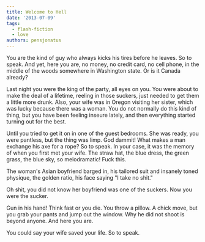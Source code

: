 ```yaml
---
title: Welcome to Hell
date: '2013-07-09'
tags:
  - flash-fiction
  - love
authors: pensjonatus
---
```


You are the kind of guy who always kicks his tires before he leaves. So to
speak. And yet, here you are, no money, no credit card, no cell phone, in the
middle of the woods somewhere in Washington state. Or is it Canada already?

<!-- truncate -->

Last night you were the king of the party, all eyes on you. You were about to
make the deal of a lifetime, reeling in those suckers, just needed to get them a
little more drunk. Also, your wife was in Oregon visiting her sister, which was
lucky because there was a woman. You do not normally do this kind of thing, but
you have been feeling inseure lately, and then everything started turning out
for the best.

Until you tried to get it on in one of the guest bedrooms. She was ready, you
were pantless, but the thing was limp. God dammit! What makes a man exchange his
axe for a rope? So to speak. In your case, it was the memory of when you first
met your wife. The straw hat, the blue dress, the green grass, the blue sky, so
melodramatic! Fuck this.

The woman's Asian boyfriend barged in, his tailored suit and insanely toned
physique, the golden ratio, his face saying "I take no shit."

Oh shit, you did not know her boyfriend was one of the suckers. Now you were the
sucker.

Gun in his hand! Think fast or you die. You throw a pillow. A chick move, but
you grab your pants and jump out the window. Why he did not shoot is beyond
anyone. And here you are.

You could say your wife saved your life. So to speak.
